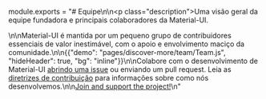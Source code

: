 module.exports = "# Equipe\n\n<p class=\"description\">Uma visão geral da equipe fundadora e principais colaboradores da Material-UI.</p>\n\nMaterial-UI é mantida por um pequeno grupo de contribuidores essenciais de valor inestimável, com o apoio e envolvimento maciço da comunidade.\n\n{{\"demo\": \"pages/discover-more/team/Team.js\", \"hideHeader\": true, \"bg\": \"inline\"}}\n\nColabore com o desenvolvimento de Material-UI [abrindo uma issue](https://github.com/Foso/material-ui/issues/new) ou enviando um pull request. Leia as [diretrizes de contribuição](https://github.com/Foso/material-ui/blob/master/CONTRIBUTING.md) para informações sobre como nós desenvolvemos.\n\n[Join and support the project!](/getting-started/faq/#material-ui-is-awesome-how-can-i-support-the-project)\n"